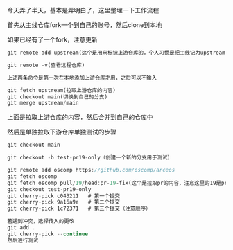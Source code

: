今天弄了半天，基本是弄明白了，这里整理一下工作流程

首先从主线仓库fork一个到自己的账号，然后clone到本地

如果已经有了一个fork，注意更新

```rust
git remote add upstream(这个是用来标识上游仓库的，个人习惯是把主线记为upstream，然后要拉取的下游仓库记为oscomp之类的) https://github.com/original-owner/original-repo.git

git remote -v(查看远程仓库)

上述两条命令是第一次在本地添加上游仓库才用，之后可以不输入

git fetch upstream(拉取上游仓库的内容)
git checkout main(切换到自己的分支)
git merge upstream/main
```
上面是拉取上游仓库的内容，然后合并到自己的仓库中

然后是单独拉取下游仓库单独测试的步骤
```rust
git checkout main

git checkout -b test-pr19-only（创建一个新的分支用于测试）

git remote add oscomp https://github.com/oscomp/arceos
git fetch oscomp
git fetch oscomp pull/19/head:pr-19-fix(这个是拉取pr的内容，注意这里的19是pr的id，pr-19-fix是分支名，自己可以随意命名)
git checkout test-pr19-only
git cherry-pick c043211   # 第一个提交
git cherry-pick 9a16a9e   # 第二个提交
git cherry-pick 1c72371   # 第三个提交（注意顺序）

若遇到冲突，选择传入的更改
git add .
git cherry-pick --continue
然后进行测试
```
